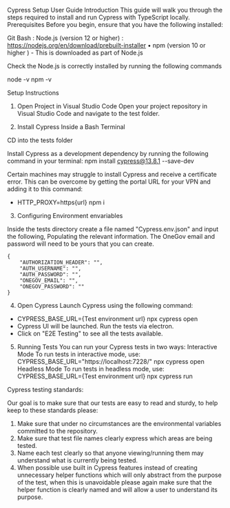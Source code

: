 Cypress Setup User Guide
Introduction
This guide will walk you through the steps required to install and run Cypress with TypeScript locally.
Prerequisites
Before you begin, ensure that you have the following installed:

Git Bash : 
Node.js (version 12 or higher) : https://nodejs.org/en/download/prebuilt-installer
•	npm (version 10 or higher ) - This is downloaded as part of Node.js

Check the Node.js is correctly installed by running the following commands

node -v
npm -v

Setup Instructions

1. Open Project in Visual Studio Code
Open your project repository in Visual Studio Code and navigate to the test folder.

2. Install Cypress
Inside a Bash Terminal

CD into the tests folder 

Install Cypress as a development dependency by running the following command in your terminal:
npm install cypress@13.8.1 --save-dev

Certain machines may struggle to install Cypress and receive a certificate error. This can be overcome by getting the portal URL for your VPN and adding it to this command: 

- HTTP_PROXY=https{url} npm i

3. Configuring Environment envariables

Inside the tests directory create a file named "Cypress.env.json" and input the following, Populating the relevant information. The OneGov email and password will need to be yours that you can create.
```
{
    "AUTHORIZATION_HEADER": "",
    "AUTH_USERNAME": "",
    "AUTH_PASSWORD": "",
    "ONEGOV_EMAIL": "",
    "ONEGOV_PASSWORD": ""
}
```

4. Open Cypress
Launch Cypress using the following command:
- CYPRESS_BASE_URL={Test environment url} npx cypress open
- Cypress UI will be launched. Run the tests via electron. 
- Click on "E2E Testing" to see all the tests available.

5. Running Tests
You can run your Cypress tests in two ways:
Interactive Mode
To run tests in interactive mode, use:
CYPRESS_BASE_URL="https://localhost:7228/" npx cypress open
Headless Mode
To run tests in headless mode, use:
CYPRESS_BASE_URL={Test environment url} npx cypress run

Cypress testing standards:

Our goal is to make sure that our tests are easy to read and sturdy, to help keep to these standards please:

1. Make sure that under no circumstances are the environmental variables committed to the repository.
2. Make sure that test file names clearly express which areas are being tested.
3. Name each test clearly so that anyone viewing/running them may understand what is currently being tested.
4. When possible use built in Cypress features instead of creating unnecessary helper functions which will only abstract from the
purpose of the test, when this is unavoidable please again make sure that the helper function is clearly named and will allow a user to understand its purpose.





